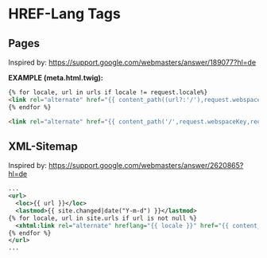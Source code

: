 # HREF-Lang Tags

## Pages

Inspired by: https://support.google.com/webmasters/answer/189077?hl=de

__EXAMPLE (meta.html.twig):__
```html
{% for locale, url in urls if locale != request.locale%}
<link rel="alternate" href="{{ content_path((url?:'/'),request.webspaceKey,locale) }}" hreflang="{{ locale }}" />
{% endfor %}

<link rel="alternate" href="{{ content_path('/',request.webspaceKey,request.defaultLocale) }}" hreflang="x-default" />
```

## XML-Sitemap

Inspired by: https://support.google.com/webmasters/answer/2620865?hl=de

```xml
...
<url>
  <loc>{{ url }}</loc>
  <lastmod>{{ site.changed|date("Y-m-d") }}</lastmod>
{% for locale, url in site.urls if url is not null %}
  <xhtml:link rel="alternate" hreflang="{{ locale }}" href="{{ content_path(url, site.webspaceKey, locale) }}"/>
{% endfor %}
</url>
...
```
